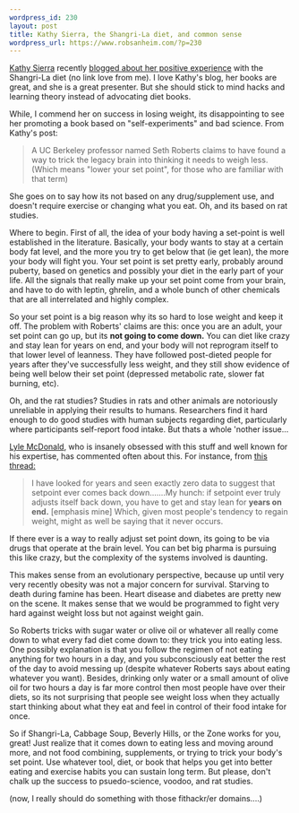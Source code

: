 ```yaml
--- 
wordpress_id: 230
layout: post
title: Kathy Sierra, the Shangri-La diet, and common sense
wordpress_url: https://www.robsanheim.com/?p=230
---
```

<a href="https://headrush.typepad.com/">Kathy Sierra</a> recently <a href="https://headrush.typepad.com/creating_passionate_users/2006/05/the_strangest_e.html">blogged about her positive experience</a> with the Shangri-La diet (no link love from me).  I love Kathy's blog, her books are great, and she is a great presenter.  But she should stick to mind hacks and learning theory instead of advocating diet books.

While, I commend her on success in losing weight, its disappointing to see her promoting a book based on "self-experiments" and bad science.  From Kathy's post:
<blockquote>A UC Berkeley professor named Seth Roberts claims to have found a way to trick the legacy brain into thinking it needs to weigh less. (Which means "lower your set point", for those who are familiar with that term)</blockquote>

She goes on to say how its not based on any drug/supplement use, and doesn't require exercise or changing what you eat.  Oh, and its based on rat studies.

Where to begin.  First of all, the idea of your body having a set-point is well established in the literature.  Basically, your body wants to stay at a certain body fat level, and the more you try to get below that (ie get lean), the more your body will fight you.  Your set point is set pretty early, probably around puberty, based on genetics and possibly your diet in the early part of your life.  All the signals that really make up your set point come from your brain, and have to do with leptin, ghrelin, and a whole bunch of other chemicals that are all interrelated and highly complex.

So your set point is a big reason why its so hard to lose weight and keep it off.  The problem with Roberts' claims are this: once you are an adult, your set point can go up, but its <strong>not going to come down.</strong>  You can diet like crazy and stay lean for years on end, and your body will not reprogram itself to that lower level of leanness.  They have followed post-dieted people for years after they've successfully less weight, and they still show evidence of being well below their set point (depressed metabolic rate, slower fat burning, etc).

Oh, and the rat studies?  Studies in rats and other animals are notoriously unreliable in applying their results to humans.  Researchers find it hard enough to do good studies with human subjects regarding diet, particularly where participants self-report food intake.  But thats a whole 'nother issue...

<a href="https://www.bodyrecomposition.com">Lyle McDonald</a>, who is insanely obsessed with this stuff and well known for his expertise, has commented often about this.  For instance, from <a href="https://www.bodyrecomposition.com/forums/showthread.php?t=11375&highlight=lower+point">this thread:</a> <blockquote>I have looked for years and seen exactly zero data to suggest that setpoint ever comes back down.......My hunch: if setpoint ever truly adjusts itself back down, you have to get and stay lean for <strong>years on end.</strong> [emphasis mine] Which, given most people's tendency to regain weight, might as well be saying that it never occurs.</blockquote> If there ever is a way to really adjust set point down, its going to be via drugs that operate at the brain level.  You can bet big pharma is pursuing this like crazy, but the complexity of the systems involved is daunting.

This makes sense from an evolutionary perspective, because up until very very recently obesity was not a major concern for survival.  Starving to death during famine has been.  Heart disease and diabetes are pretty new on the scene.  It makes sense that we would be programmed to fight very hard against weight loss but not against weight gain.

So Roberts tricks with sugar water or olive oil or whatever all really come down to what every fad diet come down to: they trick you into eating less.  One possibly explanation is that you follow the regimen of not eating anything for two hours in a day, and you subconsciously eat better the rest of the day to avoid messing up (despite whatever Roberts says about eating whatever you want).  Besides, drinking only water or a small amount of  olive oil for two hours a day is far more control then most people have over their diets, so its not surprising that people see weight loss when they actually start thinking about what they eat and feel in control of their food intake for once.

So if Shangri-La, Cabbage Soup, Beverly Hills, or the Zone works for you, great!  Just realize that it comes down to eating less and moving around more, and not food combining, supplements, or trying to trick your body's set point.  Use whatever tool, diet, or book that helps you get into better eating and exercise habits you can sustain long term.  But please, don't chalk up the success to psuedo-science, voodoo, and rat studies.

(now, I really should do something with those fithackr/er domains....)
